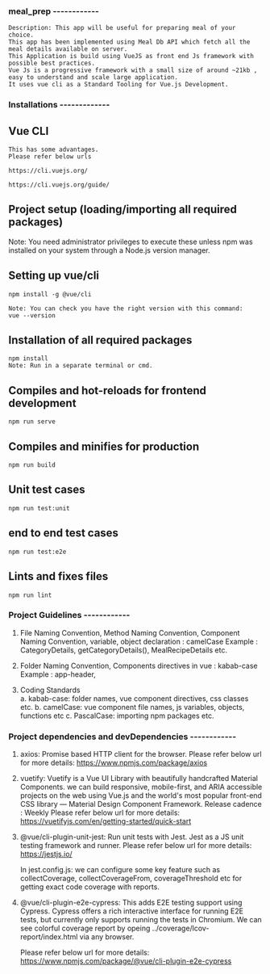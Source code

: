 ### meal_prep ------------
```
Description: This app will be useful for preparing meal of your choice.
This app has been implemented using Meal Db API which fetch all the meal details available on server.
This Application is build using VueJS as front end Js framework with possible best practices.
Vue Js is a progressive framework with a small size of around ~21kb , easy to understand and scale large application.
It uses vue cli as a Standard Tooling for Vue.js Development.
```

### Installations -------------
## Vue CLI
```
This has some advantages.
Please refer below urls

https://cli.vuejs.org/

https://cli.vuejs.org/guide/

```
## Project setup (loading/importing all required packages)
Note: You need administrator privileges to execute these unless npm was installed on your system through a Node.js version manager.

## Setting up vue/cli
```
npm install -g @vue/cli

Note: You can check you have the right version with this command:
vue --version
```

## Installation of all required packages
```
npm install
Note: Run in a separate terminal or cmd.
```

## Compiles and hot-reloads for frontend development
```
npm run serve
```

## Compiles and minifies for production
```
npm run build
```

## Unit test cases
```
npm run test:unit
```

## end to end test cases
```
npm run test:e2e
```

## Lints and fixes files
```
npm run lint
```

### Project Guidelines ------------

1) File Naming Convention, 
   Method Naming Convention, 
   Component Naming Convention,
   variable, object declaration : camelCase
   Example : CategoryDetails, getCategoryDetails(), MealRecipeDetails etc. 

2) Folder Naming Convention, Components directives in vue : kabab-case
   Example : app-header, <app-header />

3) Coding Standards  
   a. kabab-case:
      folder names, vue component directives, css classes etc.
   b. camelCase:
      vue component file names, js variables, objects, functions etc
   c. PascalCase:
      importing npm packages etc. 


### Project dependencies and devDependencies ------------
1. axios:
   Promise based HTTP client for the browser.
   Please refer below url for more details:
   https://www.npmjs.com/package/axios   

2. vuetify:
   Vuetify is a Vue UI Library with beautifully handcrafted Material Components. we can build responsive, mobile-first, and ARIA accessible projects on the web using Vue.js and the world's most popular front-end CSS library — Material Design Component Framework. Release cadence : Weekly
   Please refer below url for more details:
   https://vuetifyjs.com/en/getting-started/quick-start

3. @vue/cli-plugin-unit-jest:
   Run unit tests with Jest. Jest as a JS unit testing framework and runner.
   Please refer below url for more details:
   https://jestjs.io/

   In jest.config.js: we can configure some key feature such as collectCoverage, collectCoverageFrom, coverageThreshold etc
   for getting exact code coverage with reports.

4. @vue/cli-plugin-e2e-cypress:
   This adds E2E testing support using Cypress.
   Cypress offers a rich interactive interface for running E2E tests, but currently only supports running the tests in Chromium.
   We can see colorful coverage report by opeing ../coverage/lcov-report/index.html via any browser.
   
   Please refer below url for more details:
   https://www.npmjs.com/package/@vue/cli-plugin-e2e-cypress



